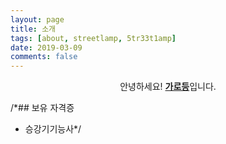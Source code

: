 ```yaml
---
layout: page
title: 소개
tags: [about, streetlamp, 5tr33t1amp]
date: 2019-03-09
comments: false
---
```

    
<center>안녕하세요! <a href="https://streetlamp0912.github.io"><b>가로등</b></a>입니다.</center>

/*## 보유 자격증
* 승강기기능사*/
